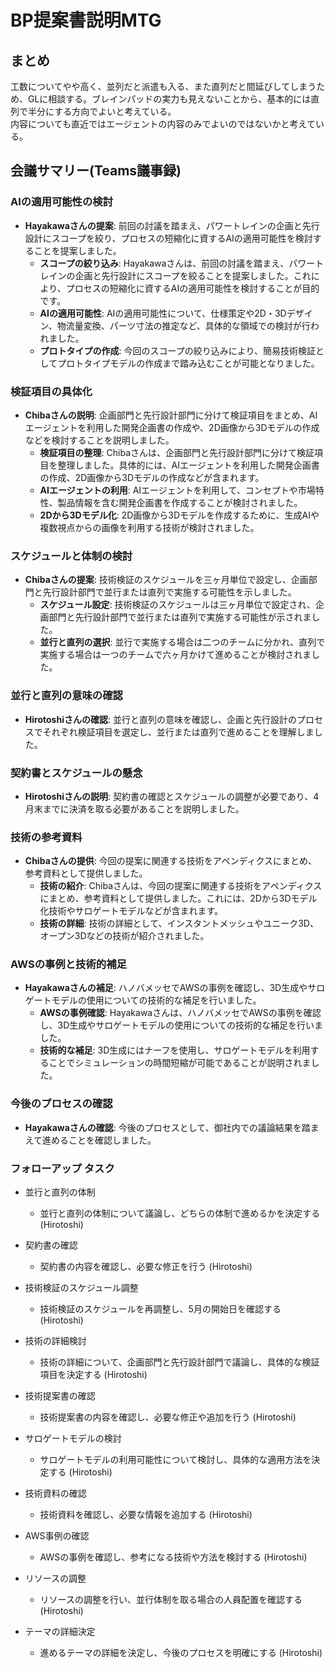 # BP提案書説明MTG
## まとめ
工数についてやや高く、並列だと派遣も入る、また直列だと間延びしてしまうため、GLに相談する。ブレインパッドの実力も見えないことから、基本的には直列で半分にする方向でよいと考えている。  
内容についても直近ではエージェントの内容のみでよいのではないかと考えている。

## 会議サマリー(Teams議事録)
### AIの適用可能性の検討
- **Hayakawaさんの提案**: 前回の討議を踏まえ、パワートレインの企画と先行設計にスコープを絞り、プロセスの短縮化に資するAIの適用可能性を検討することを提案しました。
  - **スコープの絞り込み**: Hayakawaさんは、前回の討議を踏まえ、パワートレインの企画と先行設計にスコープを絞ることを提案しました。これにより、プロセスの短縮化に資するAIの適用可能性を検討することが目的です。
  - **AIの適用可能性**: AIの適用可能性について、仕様策定や2D・3Dデザイン、物流量変換、パーツ寸法の推定など、具体的な領域での検討が行われました。
  - **プロトタイプの作成**: 今回のスコープの絞り込みにより、簡易技術検証としてプロトタイプモデルの作成まで踏み込むことが可能となりました。

### 検証項目の具体化
- **Chibaさんの説明**: 企画部門と先行設計部門に分けて検証項目をまとめ、AIエージェントを利用した開発企画書の作成や、2D画像から3Dモデルの作成などを検討することを説明しました。
  - **検証項目の整理**: Chibaさんは、企画部門と先行設計部門に分けて検証項目を整理しました。具体的には、AIエージェントを利用した開発企画書の作成、2D画像から3Dモデルの作成などが含まれます。
  - **AIエージェントの利用**: AIエージェントを利用して、コンセプトや市場特性、製品情報を含む開発企画書を作成することが検討されました。
  - **2Dから3Dモデル化**: 2D画像から3Dモデルを作成するために、生成AIや複数視点からの画像を利用する技術が検討されました。

### スケジュールと体制の検討
- **Chibaさんの提案**: 技術検証のスケジュールを三ヶ月単位で設定し、企画部門と先行設計部門で並行または直列で実施する可能性を示しました。
  - **スケジュール設定**: 技術検証のスケジュールは三ヶ月単位で設定され、企画部門と先行設計部門で並行または直列で実施する可能性が示されました。
  - **並行と直列の選択**: 並行で実施する場合は二つのチームに分かれ、直列で実施する場合は一つのチームで六ヶ月かけて進めることが検討されました。

### 並行と直列の意味の確認
- **Hirotoshiさんの確認**: 並行と直列の意味を確認し、企画と先行設計のプロセスでそれぞれ検証項目を選定し、並行または直列で進めることを理解しました。

### 契約書とスケジュールの懸念
- **Hirotoshiさんの説明**: 契約書の確認とスケジュールの調整が必要であり、4月末までに決済を取る必要があることを説明しました。

### 技術の参考資料
- **Chibaさんの提供**: 今回の提案に関連する技術をアペンディクスにまとめ、参考資料として提供しました。
  - **技術の紹介**: Chibaさんは、今回の提案に関連する技術をアペンディクスにまとめ、参考資料として提供しました。これには、2Dから3Dモデル化技術やサロゲートモデルなどが含まれます。
  - **技術の詳細**: 技術の詳細として、インスタントメッシュやユニーク3D、オープン3Dなどの技術が紹介されました。

### AWSの事例と技術的補足
- **Hayakawaさんの補足**: ハノバメッセでAWSの事例を確認し、3D生成やサロゲートモデルの使用についての技術的な補足を行いました。
  - **AWSの事例確認**: Hayakawaさんは、ハノバメッセでAWSの事例を確認し、3D生成やサロゲートモデルの使用についての技術的な補足を行いました。
  - **技術的な補足**: 3D生成にはナーフを使用し、サロゲートモデルを利用することでシミュレーションの時間短縮が可能であることが説明されました。

### 今後のプロセスの確認
- **Hayakawaさんの確認**: 今後のプロセスとして、御社内での議論結果を踏まえて進めることを確認しました。

### フォローアップ タスク

- 並行と直列の体制
  - 並行と直列の体制について議論し、どちらの体制で進めるかを決定する (Hirotoshi)

- 契約書の確認
  - 契約書の内容を確認し、必要な修正を行う (Hirotoshi)

- 技術検証のスケジュール調整
  - 技術検証のスケジュールを再調整し、5月の開始日を確認する (Hirotoshi)

- 技術の詳細検討
  - 技術の詳細について、企画部門と先行設計部門で議論し、具体的な検証項目を決定する (Hirotoshi)

- 技術提案書の確認
  - 技術提案書の内容を確認し、必要な修正や追加を行う (Hirotoshi)

- サロゲートモデルの検討
  - サロゲートモデルの利用可能性について検討し、具体的な適用方法を決定する (Hirotoshi)

- 技術資料の確認
  - 技術資料を確認し、必要な情報を追加する (Hirotoshi)

- AWS事例の確認
  - AWSの事例を確認し、参考になる技術や方法を検討する (Hirotoshi)

- リソースの調整
  - リソースの調整を行い、並行体制を取る場合の人員配置を確認する (Hirotoshi)

- テーマの詳細決定
    - 進めるテーマの詳細を決定し、今後のプロセスを明確にする (Hirotoshi)